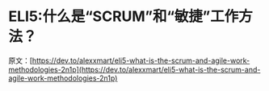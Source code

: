 # ELI5:什么是“SCRUM”和“敏捷”工作方法？

原文：[https://dev.to/alexxmart/eli5-what-is-the-scrum-and-agile-work-methodologies-2n1p](https://dev.to/alexxmart/eli5-what-is-the-scrum-and-agile-work-methodologies-2n1p)